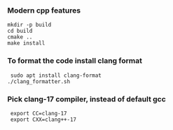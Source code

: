 ### Modern cpp features
``` 
mkdir -p build
cd build
cmake ..
make install
``` 

### To format the code install clang format
```
 sudo apt install clang-format
./clang_formatter.sh
```


### Pick clang-17 compiler, instead of default gcc 
```
 export CC=clang-17
 export CXX=clang++-17
```
